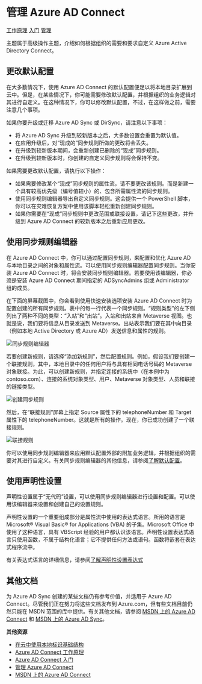 <properties 
	pageTitle="管理 Azure AD Connect" 
	description="了解如何扩展 Azure AD Connect 的默认配置和操作任务。" 
	services="active-directory" 
	documentationCenter="" 
	authors="billmath" 
	manager="terrylan" 
	editor="lisatoft"/>

<tags 
	ms.service="active-directory" 
	ms.date="04/02/2015"
	wacn.date="06/16/2015"/>

# 管理 Azure AD Connect 


<div>
<a href="/documentation/articles/active-directory-aadconnect/>简介</a> <a href="/documentation/articles/active-directory-aadconnect-how-it-works/">工作原理</a> <a href="/documentation/articles/active-directory-aadconnect-get-started/">入门</a> <a href="/documentation/articles/active-directory-aadconnect-get-manage/">管理</a></div>


主题属于高级操作主题，介绍如何根据组织的需要和要求自定义 Azure Active Directory Connect。

## 更改默认配置  

在大多数情况下，使用 Azure AD Connect 的默认配置便足以将本地目录扩展到云中。但是，在某些情况下，你可能需要修改默认配置，并根据组织的业务逻辑对其进行自定义。在这种情况下，你可以修改默认配置，不过，在这样做之前，需要注意几个事项。

如果你要升级或迁移 Azure AD Sync 或 DirSync，请注意以下事项：

- 将 Azure AD Sync 升级到较新版本之后，大多数设置会重置为默认值。
- 在应用升级后，对“现成的”同步规则所做的更改将会丢失。
- 在升级到较新版本期间，会重新创建已删除的“现成”同步规则。
- 在升级到较新版本时，你创建的自定义同步规则将会保持不变。

如果需要更改默认配置，请执行以下操作：

- 如果需要修改某个“现成”同步规则的属性流，请不要更改该规则。而是新建一个具有较高优先级（编号值较小）的、包含所需属性流的同步规则。
- 使用同步规则编辑器导出自定义同步规则。这会提供一个 PowerShell 脚本，你可以在灾难恢复方案中使用该脚本轻松重新创建同步规则。
- 如果你需要在“现成”同步规则中更改范围或联接设置，请记下这些更改，并升级到 Azure AD Connect 的较新版本之后重新应用更改。

## 使用同步规则编辑器

在 Azure AD Connect 中，你可以通过配置同步规则，来配置和优化 Azure AD 与本地目录之间的对象和属性流。可以使用同步规则编辑器配置同步规则。当你安装 Azure AD Connect 时，将会安装同步规则编辑器。若要使用该编辑器，你必须是安装 Azure AD Connect 期间指定的 ADSyncAdmins 组或 Administrator 组的成员。

在下面的屏幕截图中，你会看到使用快速安装选项安装 Azure AD Connect 时为配置创建的所有同步规则。表中的每一行代表一个同步规则。“规则类型”的左下侧列出了两种不同的类型：“入站”和“出站”。入站和出站来自 Metaverse 视图。也就是说，我们要将信息从目录发送到 Metaverse。出站表示我们要在其中向目录（例如本地 Active Directory 或 Azure AD）发送信息和属性的规则。

![同步规则编辑器](./media/active-directory-aadconnect-manage/Synch_Rule.png)


若要创建新规则，请选择“添加新规则”，然后配置规则。例如，假设我们要创建一个联接规则，其中，本地目录中的任何用户将与具有相同电话号码的 Metaverse 对象联接。为此，可以创建新规则，并指定连接的系统中（在本例中为 contoso.com）、连接的系统对象类型、用户、Metaverse 对象类型、人员和联接的链接类型。 

![创建同步规则](./media/active-directory-aadconnect-manage/synch2.png)



然后，在“联接规则”屏幕上指定 Source 属性下的 telephoneNumber 和 Target 属性下的 telephoneNumber。这就是所有的操作。现在，你已成功创建了一个联接规则。

![联接规则](./media/active-directory-aadconnect-manage/synch3.png)


你可以使用同步规则编辑器来应用默认配置外部的附加业务逻辑，并根据组织的需要对其进行自定义。有关同步规则编辑器的其他信息，请参阅[了解默认配置](https://msdn.microsoft.com/zh-cn/library/azure/dn800963.aspx)。


## 使用声明性设置 
声明性设置属于“无代码”设置，可以使用同步规则编辑器进行设置和配置。可以使用该编辑器来设置和创建自己的设置规则。

声明性设置的一个重要组成部分是属性流中使用的表达式语言。所用的语言是 Microsoft® Visual Basic® for Applications (VBA) 的子集。Microsoft Office 中使用了这种语言，具有 VBScript 经验的用户都认识该语言。声明性设置表达式语言只使用函数，不属于结构化语言；它不提供任何方法或语句。函数将嵌套在表达式程序流中。

有关表达式语言的详细信息，请参阅[了解声明性设置表达式](https://msdn.microsoft.com/zh-cn/library/azure/dn801048.aspx)

## 其他文档  

为 Azure AD Sync 创建的某些文档仍有参考价值，并适用于 Azure AD Connect。尽管我们正在努力将这些文档发布到 Azure.com，但有些文档目前仍然只能在 MSDN 范围的库中提供。有关其他文档，请参阅 [MSDN 上的 Azure AD Connect](https://msdn.microsoft.com/zh-cn/library/azure/dn832695.aspx) 和 [MSDN 上的 Azure AD Sync](https://msdn.microsoft.com/zh-cn/library/azure/dn790204.aspx)。

**其他资源**

* [在云中使用本地标识基础结构](active-directory-aadconnect-whatis)
* [Azure AD Connect 工作原理](active-directory-aadconnect-howitworks)
* [Azure AD Connect 入门](active-directory-aadconnect-getstarted)
* [管理 Azure AD Connect](active-directory-aadconnect-manage)
* [MSDN 上的 Azure AD Connect](https://msdn.microsoft.com/zh-cn/library/azure/dn832695.aspx)

<!---HONumber=60-->